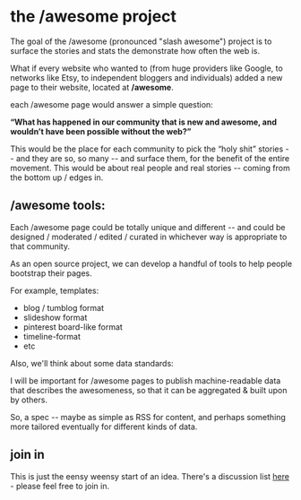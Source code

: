 # the /awesome project

The goal of the /awesome (pronounced "slash awesome") project is to surface the stories and stats the demonstrate how often the web is.

What if every website who wanted to (from huge providers like Google, to networks like Etsy, to independent bloggers and individuals) added a new page to their website, located at **/awesome**.

each /awesome page would answer a simple question:

**“What has happened in our community that is new and awesome, and wouldn’t have been possible without the web?”**

This would be the place for each community to pick the “holy shit” stories -- and they are so, so many -- and surface them, for the benefit of the entire movement.   This would be about real people and real stories -- coming from the bottom up / edges in.  

## /awesome tools:

Each /awesome page could be totally unique and different -- and could be designed / moderated / edited / curated in whichever way is appropriate to that community.

As an open source project, we can develop a handful of tools to help people bootstrap their pages.

For example, templates:
 * blog / tumblog format
 * slideshow format
 * pinterest board-like format
 * timeline-format
 * etc

Also, we'll think about some data standards:

I will be important for /awesome pages to publish machine-readable data that describes the awesomeness, so that it can be aggregated & built upon by others.

So, a spec -- maybe as simple as RSS for content, and perhaps something more tailored eventually for different kinds of data.

## join in

This is just the eensy weensy start of an idea.  There's a discussion list [here](https://groups.google.com/forum/?fromgroups#!forum/slashawesome) - please feel free to join in.
